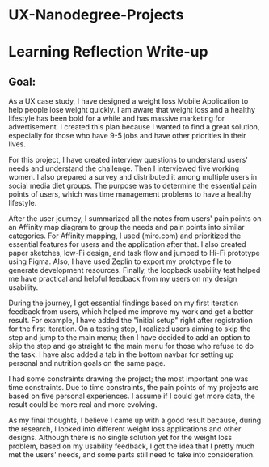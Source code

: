 # UX-Nanodegree-Projects

# Learning Reflection Write-up
## Goal:

As a UX case study, I have designed a weight loss Mobile Application to help people lose weight quickly. I am aware that weight loss and a healthy lifestyle has been bold for a while and has massive marketing for advertisement.
I created this plan because I wanted to find a great solution, especially for those who have 9-5 jobs and have other priorities in their lives.

For this project, I have created interview questions to understand users' needs and understand the challenge. Then I interviewed five working women. I also prepared a survey and distributed it among multiple users in social media diet groups. The purpose was to determine the essential pain points of users, which was time management problems to have a healthy lifestyle.

After the user journey, I summarized all the notes from users' pain points on an Affinity map diagram to group the needs and pain points into similar categories. For Affinity mapping, I used (miro.com) and prioritized the essential features for users and the application after that. I also created paper sketches, low-Fi design, and task flow and jumped to Hi-Fi prototype using Figma. Also, I have used Zeplin to export my prototype file to generate development resources. Finally, the loopback usability test helped me have practical and helpful feedback from my users on my design usability.

During the journey, I got essential findings based on my first iteration feedback from users, which helped me improve my work and get a better result. For example, I have added the "initial setup" right after registration for the first iteration. On a testing step, I realized users aiming to skip the step and jump to the main menu; then I have decided to add an option to skip the step and go straight to the main menu for those who refuse to do the task. I have also added a tab in the bottom navbar for setting up personal and nutrition goals on the same page.

I had some constraints drawing the project; the most important one was time constraints. Due to time constraints, the pain points of my projects are based on five personal experiences. I assume if I could get more data, the result could be more real and more evolving.

As my final thoughts, I believe I came up with a good result because, during the research, I looked into different weight loss applications and other designs. Although there is no single solution yet for the weight loss problem, based on my usability feedback, I got the idea that I pretty much met the users' needs, and some parts still need to take into consideration.
